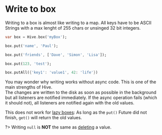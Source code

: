 # Write to box

Writing to a box is almost like writing to a map. All keys have to be ASCII Strings with a max lenght of 255 chars or unsinged 32 bit integers.

```dart
var box = Hive.box('myBox');

box.put('name', 'Paul');

box.put('friends', ['Dave', 'Simon', 'Lisa']);

box.put(123, 'test');

box.putAll({'key1': 'value1', 42: 'life'})
```

You may wonder why writing works without async code. This is one of the main strengths of Hive.<br>
The changes are written to the disk as soon as possible in the background but all listeners are notified immediately. If the async operation fails (which it should not), all listeners are notified again with the old values.

This does not work for [lazy boxes](lazy_box.md): As long as the `put()` Future did not finish, `get()` will return the old values.

?> Writing `null` is **NOT** the same as [deleting](delete.md) a value.
